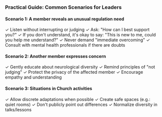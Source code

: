 ### Practical Guide: Common Scenarios for Leaders

#### Scenario 1: A member reveals an unusual regulation need
✓ Listen without interrupting or judging
✓ Ask: "How can I best support you?"
✓ If you don't understand, it's okay to say: "This is new to me,
  could you help me understand?"
✓ Never demand "immediate overcoming"
✓ Consult with mental health professionals if there are doubts

#### Scenario 2: Another member expresses concern
✓ Gently educate about neurological diversity
✓ Remind principles of "not judging"
✓ Protect the privacy of the affected member
✓ Encourage empathy and understanding

#### Scenario 3: Situations in Church activities
✓ Allow discrete adaptations when possible
✓ Create safe spaces (e.g.: quiet rooms)
✓ Don't publicly point out differences
✓ Normalize diversity in talks/lessons



